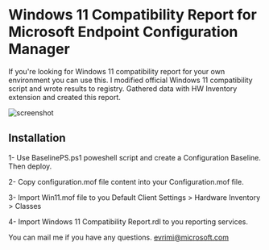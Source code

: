 # Windows 11 Compatibility Report for Microsoft Endpoint Configuration Manager

If you're looking for Windows 11 compatibility report for your own environment you can use this. I modified official Windows 11 compatibility script and wrote results to registry. Gathered data with HW Inventory extension and created this report.

![screenshot](https://user-images.githubusercontent.com/61293970/165160189-9c6b6892-88d8-480d-b857-75f2d9a08f72.png)


Installation
-------------
1- Use BaselinePS.ps1 poweshell script and create a Configuration Baseline. Then deploy.

2- Copy configuration.mof file content into your Configuration.mof file.

3- Import Win11.mof file to you Default Client Settings > Hardware Inventory > Classes

4- Import Windows 11 Compatibility Report.rdl to you reporting services.


You can mail me if you have any questions.
evrimi@microsoft.com

